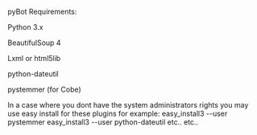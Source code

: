 pyBot Requirements:

Python 3.x

BeautifulSoup 4

Lxml or html5lib

python-dateutil

pystemmer (for Cobe)

In a case where you dont have the system administrators rights you may use easy install for these plugins
for example: easy_install3 --user pystemmer
			 easy_install3 --user python-dateutil
			 etc.. etc..